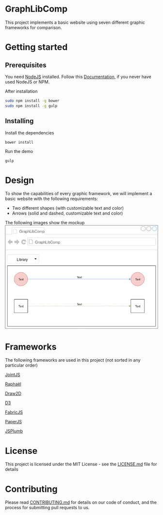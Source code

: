 # GraphLibComp
This project implements a basic website using seven different graphic frameworks for comparison.

# Getting started
## Prerequisites
You need [NodeJS](https://nodejs.org/en/) installed.
Follow this [Documentation](https://docs.npmjs.com/getting-started/installing-node), if you never have used NodeJS or NPM.

After installation
```bash
sudo npm install -g bower
sudo npm install -g gulp
```

## Installing
Install the dependencies
```bash
bower install
```
Run the demo
```
gulp
```


# Design
To show the capabilities of every graphic framework, we will implement a basic website with the following requirements:
- Two different shapes (with customizable text and color)
- Arrows (solid and dashed, customizable text and color)

The following images show the mockup
![Mockup](docs/img/mockup.png)

# Frameworks
The following frameworks are used in this project (not sorted in any particular order)

[JointJS](https://www.jointjs.com/)

[Raphaël](http://dmitrybaranovskiy.github.io/raphael/)

[Draw2D](http://www.draw2d.org/draw2d/home/index.html)

[D3](https://d3js.org/)

[FabricJS](http://fabricjs.com/)

[PaperJS](http://paperjs.org/)

[JSPlumb](https://jsplumbtoolkit.com/)

# License
This project is licensed under the MIT License - see the [LICENSE.md](LICENSE.md) file for details

# Contributing
Please read [CONTRIBUTING.md](CONTRIBUTING.md) for details on our code of conduct, and the process for submitting pull requests to us.

